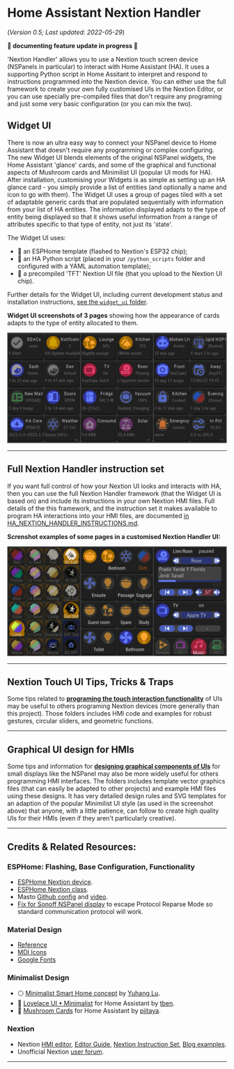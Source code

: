 # Home Assistant Nextion Handler
(_Version 0.5; Last updated: 2022-05-29_)

**🚧 documenting feature update in progress 🚧**

'Nextion Handler' allows you to use a Nextion touch screen device (NSPanels in particular) to interact with Home Assistant (HA).  It uses a supporting Python script in Home Assitant to interpret and respond to instructions programmed into the Nextion device.  You can either use the full framework to create your own fully customised UIs in the Nextion Editor, or you can use specially pre-compiled files that don't require any programing and just some very basic configuration (or you can mix the two).


## Widget UI
There is now an ultra easy way to connect your NSPanel device to Home Assistant that doesn't require any programming or complex configuring.  The new Widget UI blends elements of the original NSPanel widgets, the Home Assistant 'glance' cards, and some of the graphical and functional aspects of Mushroom cards and Minimilist UI (popular UI mods for HA).  After installation, customising your Widgets is as simple as setting up an HA glance card - you simply provide a list of entities (and optionally a name and icon to go with them).  The Widget UI uses a group of pages tiled with a set of adaptable generic cards that are populated sequentially with information from your list of HA entities.  The information displayed adapts to the type of entity being displayed so that it shows useful information from a range of attributes specific to that type of entity, not just its 'state'.

The Widget UI uses:
* 🔹 an ESPHome template (flashed to Nextion's  ESP32 chip);
* 🔹 an HA Python script (placed in your `/python_scripts` folder and configured with a YAML automation template);
* 🔹 a precompiled 'TFT' Nextion UI file (that you upload to the Nextion UI chip).

Further details for the Widget UI, including current development status and installation instructions, [see the `widget_ui` folder](/widget_ui). 

**Widget UI screenshots of 3 pages** showing how the appearance of cards adapts to the type of entity allocated to them.  
  
![Widgets UI screenshots](/widget_ui/Screenshots_Widgets.png "Widget UI screenshots")


---

## Full Nextion Handler instruction set
If you want full control of how your Nextion UI looks and interacts with HA, then you can use the full Nextion Handler framework (that the Widget UI is based on) and include its instructions in your own  Nextion HMI files.  Full details of the this framework, and the instruction set it makes available to program HA interactions into your HMI files, are documented [in HA_NEXTION_HANDLER_INSTRUCTIONS.md](/HA_NEXTION_HANDLER_INSTRUCTIONS.md).  

**Screnshot examples of some pages in a customised Nextion Handler UI:**  
  
![Nextion Handler screenshots](/current_version/images/Screenshots_MinimDark_b.png "Nextion Hanlder Screenshots")

---

## Nextion Touch UI Tips, Tricks & Traps
Some tips related to **[programing the touch interaction functionality](/Tips_and_Tricks)** of UIs may be useful to others programing Nextion devices (more generally than this project).  Those folders includes HMI code and examples for robust gestures, circular sliders, and geometric functions.

---

## Graphical UI design for HMIs
Some tips and information for **[designing graphical components of UIs](/UI_Design)** for small displays like the NSPanel may also be more widely useful for others programming HMI interfaces.  The folders includes template vector graphics files (that can easily be adapted to other projects) and example HMI files using these designs.  It has very detailed design rules and SVG templates for an adaption of the popular Minimilist UI style (as used in the screenshot above) that anyone, with a little patience, can follow to create high quality UIs for their HMIs (even if they aren't particularly creative).

---

## Credits & Related Resources:

### ESPHome: Flashing, Base Configuration, Functionality
* [ESPHome Nextion device](https://www.esphome.io/components/display/nextion.html).
* [ESPHome Nextion class](https://esphome.io/api/classesphome_1_1nextion_1_1_nextion.html).
* Masto [Github config](https://github.com/masto/NSPanel-Demo-Files/blob/main/Dimming%20Update/Screensaver%20Page/nspanel-demo.yaml) and [video](https://www.youtube.com/watch?v=Kdf6W_Ied4o&t=2341s).
* [Fix for Sonoff NSPanel display](https://github.com/esphome/esphome/pull/2956) to escape Protocol Reparse Mode so standard communication protocol will work.

### Material Design
  * [Reference](https://material.io/design)
  * [MDI Icons](https://materialdesignicons.com/)
  * [Google Fonts](https://fonts.google.com/specimen/Roboto+Condensed)

### Minimalist Design
  * ⚪ [Minimalist Smart Home concept](https://www.behance.net/gallery/88433905/Redesign-Smart-Home) by [Yuhang Lu](https://www.behance.net/7ahang).
  * 🌻 [Lovelace UI • Minimalist](https://ui-lovelace-minimalist.github.io/UI/) for Home Assistant by [tben](https://community.home-assistant.io/u/tben/summary).
  * 🍄 [Mushroom Cards](https://community.home-assistant.io/t/mushroom-cards-build-a-beautiful-dashboard-easily/388590) for Home Assistant by [piitaya](https://github.com/piitaya).

### Nextion
* Nextion 
  [HMI editor](https://nextion.tech/nextion-editor/),
  [Editor Guide](https://nextion.tech/editor_guide/),
  [Nextion Instruction Set](https://nextion.tech/instruction-set/),
  [Blog examples](https://nextion.tech/blogs/).
* Unofficial Nextion [user forum](https://unofficialnextion.com/).

---



  
